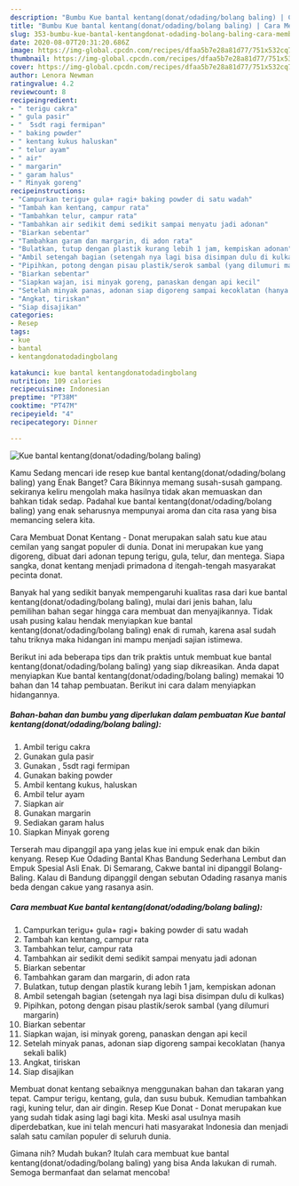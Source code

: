```yaml
---
description: "Bumbu Kue bantal kentang(donat/odading/bolang baling) | Cara Membuat Kue bantal kentang(donat/odading/bolang baling) Yang Sedap"
title: "Bumbu Kue bantal kentang(donat/odading/bolang baling) | Cara Membuat Kue bantal kentang(donat/odading/bolang baling) Yang Sedap"
slug: 353-bumbu-kue-bantal-kentangdonat-odading-bolang-baling-cara-membuat-kue-bantal-kentangdonat-odading-bolang-baling-yang-sedap
date: 2020-08-07T20:31:20.686Z
image: https://img-global.cpcdn.com/recipes/dfaa5b7e28a81d77/751x532cq70/kue-bantal-kentangdonatodadingbolang-baling-foto-resep-utama.jpg
thumbnail: https://img-global.cpcdn.com/recipes/dfaa5b7e28a81d77/751x532cq70/kue-bantal-kentangdonatodadingbolang-baling-foto-resep-utama.jpg
cover: https://img-global.cpcdn.com/recipes/dfaa5b7e28a81d77/751x532cq70/kue-bantal-kentangdonatodadingbolang-baling-foto-resep-utama.jpg
author: Lenora Newman
ratingvalue: 4.2
reviewcount: 8
recipeingredient:
- " terigu cakra"
- " gula pasir"
- "  5sdt ragi fermipan"
- " baking powder"
- " kentang kukus haluskan"
- " telur ayam"
- " air"
- " margarin"
- " garam halus"
- " Minyak goreng"
recipeinstructions:
- "Campurkan terigu+ gula+ ragi+ baking powder di satu wadah"
- "Tambah kan kentang, campur rata"
- "Tambahkan telur, campur rata"
- "Tambahkan air sedikit demi sedikit sampai menyatu jadi adonan"
- "Biarkan sebentar"
- "Tambahkan garam dan margarin, di adon rata"
- "Bulatkan, tutup dengan plastik kurang lebih 1 jam, kempiskan adonan"
- "Ambil setengah bagian (setengah nya lagi bisa disimpan dulu di kulkas)"
- "Pipihkan, potong dengan pisau plastik/serok sambal (yang dilumuri margarin)"
- "Biarkan sebentar"
- "Siapkan wajan, isi minyak goreng, panaskan dengan api kecil"
- "Setelah minyak panas, adonan siap digoreng sampai kecoklatan (hanya sekali balik)"
- "Angkat, tiriskan"
- "Siap disajikan"
categories:
- Resep
tags:
- kue
- bantal
- kentangdonatodadingbolang

katakunci: kue bantal kentangdonatodadingbolang 
nutrition: 109 calories
recipecuisine: Indonesian
preptime: "PT38M"
cooktime: "PT47M"
recipeyield: "4"
recipecategory: Dinner

---
```



![Kue bantal kentang(donat/odading/bolang baling)](https://img-global.cpcdn.com/recipes/dfaa5b7e28a81d77/751x532cq70/kue-bantal-kentangdonatodadingbolang-baling-foto-resep-utama.jpg)

Kamu Sedang mencari ide resep kue bantal kentang(donat/odading/bolang baling) yang Enak Banget? Cara Bikinnya memang susah-susah gampang. sekiranya keliru mengolah maka hasilnya tidak akan memuaskan dan bahkan tidak sedap. Padahal kue bantal kentang(donat/odading/bolang baling) yang enak seharusnya mempunyai aroma dan cita rasa yang bisa memancing selera kita.

Cara Membuat Donat Kentang - Donat merupakan salah satu kue atau cemilan yang sangat populer di dunia. Donat ini merupakan kue yang digoreng, dibuat dari adonan tepung terigu, gula, telur, dan mentega. Siapa sangka, donat kentang menjadi primadona d itengah-tengah masyarakat pecinta donat.

Banyak hal yang sedikit banyak mempengaruhi kualitas rasa dari kue bantal kentang(donat/odading/bolang baling), mulai dari jenis bahan, lalu pemilihan bahan segar hingga cara membuat dan menyajikannya. Tidak usah pusing kalau hendak menyiapkan kue bantal kentang(donat/odading/bolang baling) enak di rumah, karena asal sudah tahu triknya maka hidangan ini mampu menjadi sajian istimewa.


Berikut ini ada beberapa tips dan trik praktis untuk membuat kue bantal kentang(donat/odading/bolang baling) yang siap dikreasikan. Anda dapat menyiapkan Kue bantal kentang(donat/odading/bolang baling) memakai 10 bahan dan 14 tahap pembuatan. Berikut ini cara dalam menyiapkan hidangannya.

<!--inarticleads1-->

##### Bahan-bahan dan bumbu yang diperlukan dalam pembuatan Kue bantal kentang(donat/odading/bolang baling):

1. Ambil  terigu cakra
1. Gunakan  gula pasir
1. Gunakan  , 5sdt ragi fermipan
1. Gunakan  baking powder
1. Ambil  kentang kukus, haluskan
1. Ambil  telur ayam
1. Siapkan  air
1. Gunakan  margarin
1. Sediakan  garam halus
1. Siapkan  Minyak goreng


Terserah mau dipanggil apa yang jelas kue ini empuk enak dan bikin kenyang. Resep Kue Odading Bantal Khas Bandung Sederhana Lembut dan Empuk Spesial Asli Enak. Di Semarang, Cakwe bantal ini dipanggil Bolang-Baling. Kalau di Bandung dipanggil dengan sebutan Odading rasanya manis beda dengan cakue yang rasanya asin. 

<!--inarticleads2-->

##### Cara membuat Kue bantal kentang(donat/odading/bolang baling):

1. Campurkan terigu+ gula+ ragi+ baking powder di satu wadah
1. Tambah kan kentang, campur rata
1. Tambahkan telur, campur rata
1. Tambahkan air sedikit demi sedikit sampai menyatu jadi adonan
1. Biarkan sebentar
1. Tambahkan garam dan margarin, di adon rata
1. Bulatkan, tutup dengan plastik kurang lebih 1 jam, kempiskan adonan
1. Ambil setengah bagian (setengah nya lagi bisa disimpan dulu di kulkas)
1. Pipihkan, potong dengan pisau plastik/serok sambal (yang dilumuri margarin)
1. Biarkan sebentar
1. Siapkan wajan, isi minyak goreng, panaskan dengan api kecil
1. Setelah minyak panas, adonan siap digoreng sampai kecoklatan (hanya sekali balik)
1. Angkat, tiriskan
1. Siap disajikan


Membuat donat kentang sebaiknya menggunakan bahan dan takaran yang tepat. Campur terigu, kentang, gula, dan susu bubuk. Kemudian tambahkan ragi, kuning telur, dan air dingin. Resep Kue Donat - Donat merupakan kue yang sudah tidak asing lagi bagi kita. Meski asal usulnya masih diperdebatkan, kue ini telah mencuri hati masyarakat Indonesia dan menjadi salah satu camilan populer di seluruh dunia. 

Gimana nih? Mudah bukan? Itulah cara membuat kue bantal kentang(donat/odading/bolang baling) yang bisa Anda lakukan di rumah. Semoga bermanfaat dan selamat mencoba!
